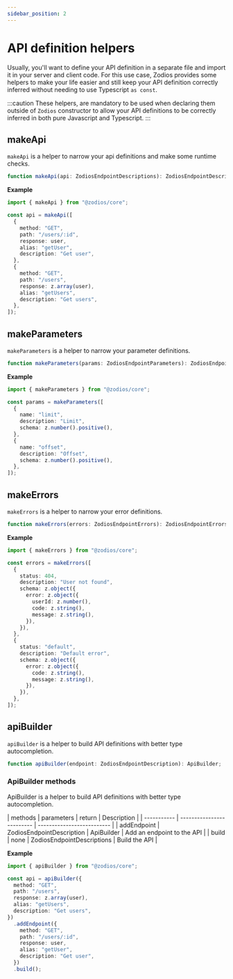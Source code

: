 ```yaml
---
sidebar_position: 2
---
```


# API definition helpers

Usually, you'll want to define your API definition in a separate file and import it in your server and client code.
For this use case, Zodios provides some helpers to make your life easier and still keep your API definition correctly inferred without needing to use Typescript `as const`.  

:::caution
These helpers, are mandatory to be used when declaring them outside of `Zodios` constructor to allow your API definitions to be correctly inferred in both pure Javascript and Typescript.
:::

## makeApi

`makeApi` is a helper to narrow your api definitions and make some runtime checks.

```ts
function makeApi(api: ZodiosEndpointDescriptions): ZodiosEndpointDescriptions;
```

**Example**
```ts
import { makeApi } from "@zodios/core";

const api = makeApi([
  {
    method: "GET",
    path: "/users/:id",
    response: user,
    alias: "getUser",
    description: "Get user",
  },
  {
    method: "GET",
    path: "/users",
    response: z.array(user),
    alias: "getUsers",
    description: "Get users",
  },
]);
```

## makeParameters

`makeParameters` is a helper to narrow your parameter definitions.

```ts
function makeParameters(params: ZodiosEndpointParameters): ZodiosEndpointParameters;
```

**Example**
```ts
import { makeParameters } from "@zodios/core";

const params = makeParameters([
  {
    name: "limit",
    description: "Limit",
    schema: z.number().positive(),
  },
  {
    name: "offset",
    description: "Offset",
    schema: z.number().positive(),
  },
]);
```

## makeErrors

`makeErrors` is a helper to narrow your error definitions.

```ts
function makeErrors(errors: ZodiosEndpointErrors): ZodiosEndpointErrors;
```

**Example**
```ts
import { makeErrors } from "@zodios/core";

const errors = makeErrors([
  {
    status: 404,
    description: "User not found",
    schema: z.object({
      error: z.object({
        userId: z.number(),
        code: z.string(),
        message: z.string(),
      }),
    }),
  },
  {
    status: "default",
    description: "Default error",
    schema: z.object({
      error: z.object({
        code: z.string(),
        message: z.string(),
      }),
    }),
  },
]);
```

## apiBuilder

`apiBuilder` is a helper to build API definitions with better type autocompletion.

```ts
function apiBuilder(endpoint: ZodiosEndpointDescription): ApiBuilder;
```

### ApiBuilder methods

ApiBuilder is a helper to build API definitions with better type autocompletion.

| methods     | parameters                | return                     | Description                |
| ----------- | ------------------------- | -------------------------- |
| addEndpoint | ZodiosEndpointDescription | ApiBuilder                 | Add an endpoint to the API |
| build       | none                      | ZodiosEndpointDescriptions | Build the API              |

**Example**
```ts
import { apiBuilder } from "@zodios/core";

const api = apiBuilder({
  method: "GET",
  path: "/users",
  response: z.array(user),
  alias: "getUsers",
  description: "Get users",
})
  .addEndpoint({
    method: "GET",
    path: "/users/:id",
    response: user,
    alias: "getUser",
    description: "Get user",
  })
  .build();
```